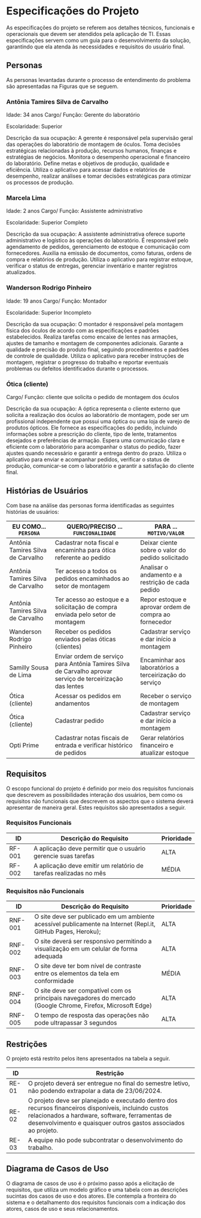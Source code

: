 # Especificações do Projeto

As especificações do projeto se referem aos detalhes técnicos, funcionais e operacionais que devem ser atendidos pela aplicação de TI. Essas especificações servem como um guia para o desenvolvimento da solução, garantindo que ela atenda às necessidades e requisitos do usuário final. 

## Personas
As personas levantadas durante o processo de entendimento do problema são apresentadas na Figuras que se seguem.

### Antônia Tamires Silva de Carvalho
Idade: 34 anos
Cargo/ Função: Gerente do laboratório 

Escolaridade: Superior

Descrição da sua ocupação: A gerente é responsável pela supervisão geral das operações do laboratório de montagem de óculos. Toma decisões estratégicas relacionadas à produção, recursos humanos, finanças e estratégias de negócios.
Monitora o desempenho operacional e financeiro do laboratório. Define metas e objetivos de produção, qualidade e eficiência. Utiliza o aplicativo para acessar dados e relatórios de desempenho, realizar análises e tomar decisões estratégicas para otimizar os processos de produção.

### Marcela Lima
Idade: 2 anos
Cargo/ Função: Assistente administrativo 

Escolaridade: Superior Completo

Descrição da sua ocupação:  A assistente administrativa oferece suporte administrativo e logístico às operações do laboratório. É responsável pelo agendamento de pedidos, gerenciamento de estoque e comunicação com fornecedores. Auxilia na emissão de documentos, como faturas, ordens de compra e relatórios de produção. Utiliza o aplicativo para registrar estoque, verificar o status de entregas, gerenciar inventário e manter registros atualizados.

### Wanderson Rodrigo Pinheiro
Idade: 19 anos
Cargo/ Função: Montador

Escolaridade: Superior Incompleto

Descrição da sua ocupação: O montador é responsável pela montagem física dos óculos de acordo com as especificações e padrões estabelecidos. Realiza tarefas como encaixe de lentes nas armações, ajustes de tamanho e montagem de componentes adicionais.
Garante a qualidade e precisão do produto final, seguindo procedimentos e padrões de controle de qualidade. Utiliza o aplicativo para receber instruções de montagem, registrar o progresso do trabalho e reportar eventuais problemas ou defeitos identificados durante o processos.

### Ótica (cliente)
Cargo/ Função: cliente que solicita o pedido de montagem dos óculos

Descrição da sua ocupação: A óptica representa o cliente externo que solicita a realização dos óculos ao laboratório de montagem, pode ser um profissional independente que possui uma óptica ou uma loja de varejo de produtos ópticos.
Ele fornece as especificações do pedido, incluindo informações sobre a prescrição do cliente, tipo de lente, tratamentos desejados e preferências de armação. Espera uma comunicação clara e eficiente com o laboratório para acompanhar o status do pedido, fazer ajustes quando necessário e garantir a entrega dentro do prazo. Utiliza o aplicativo para enviar e acompanhar pedidos, verificar o status de produção, comunicar-se com o laboratório e garantir a satisfação do cliente final.


## Histórias de Usuários

Com base na análise das personas forma identificadas as seguintes histórias de usuários:

|EU COMO... `PERSONA`| QUERO/PRECISO ... `FUNCIONALIDADE` |PARA ... `MOTIVO/VALOR`                 |
|--------------------|------------------------------------|----------------------------------------|
|Antônia Tamires Silva de Carvalho    | Cadastrar nota fiscal e encaminha para ótica referente ao pedido     | Deixar ciente sobre o valor do pedido solicitado|
|Antônia Tamires Silva de Carvalho     | Ter acesso a todos os pedidos encaminhados ao setor de montagem               | Analisar o andamento e a restrição de cada pedido |
|Antônia Tamires Silva de Carvalho     | Ter acesso ao estoque e a solicitação de compra enviada pelo setor de montagem              | Repor estoque e aprovar ordem de compra ao fornecedor |
|Wanderson Rodrigo Pinheiro     | Receber os pedidos enviados pelas óticas (clientes)             | Cadastrar serviço e dar início a montagem |
|Samilly Sousa de Lima    | Enviar ordem de serviço para Antônia Tamires Silva de Carvalho aprovar serviço de terceirização das lentes   | Encaminhar aos laboratórios a terceirização do serviço |
|Ótica (cliente)     | Acessar os pedidos em andamentos             | Receber o serviço de montagem|
|Ótica (cliente)     | Cadastrar pedido         | Cadastrar serviço e dar início a montagem |
|Opti Prime     | Cadastrar notas fiscais de entrada e verificar histórico de pedidos             | Gerar relatórios financeiro e atualizar estoque |


## Requisitos

O escopo funcional do projeto é definido por meio dos requisitos funcionais que descrevem as possibilidades interação dos usuários, bem como os requisitos não funcionais que descrevem os aspectos que o sistema deverá apresentar de maneira geral. Estes requisitos são apresentados a seguir.

### Requisitos Funcionais

|ID    | Descrição do Requisito  | Prioridade |
|------|-----------------------------------------|----|
|RF-001| A aplicação deve permitir que o usuário gerencie suas tarefas | ALTA | 
|RF-002| A aplicação deve emitir um relatório de tarefas realizadas no mês   | MÉDIA |

### Requisitos não Funcionais

|ID     | Descrição do Requisito  |Prioridade |
|-------|-------------------------|----|
|RNF-001| O site deve ser publicado em um ambiente acessível publicamente na Internet (Repl.it, GitHub Pages, Heroku); | ALTA | 
|RNF-002| O site deverá ser responsivo permitindo a visualização em um celular de forma adequada |  ALTA | 
|RNF-003| O site deve ter bom nível de contraste entre os elementos da tela em conformidade |  MÉDIA | 
|RNF-004| O site deve ser compatível com os principais navegadores do mercado (Google Chrome, Firefox, Microsoft Edge) |  ALTA | 
|RNF-005| O tempo de resposta das operações não pode ultrapassar 3 segundos |  ALTA | 


## Restrições

O projeto está restrito pelos itens apresentados na tabela a seguir.

|ID   | Restrição                                             |
|-----|-------------------------------------------------------|
|RE-01| O projeto deverá ser entregue no final do semestre letivo, não podendo extrapolar a data de 23/06/2024. |
|RE-02| O projeto deve ser planejado e executado dentro dos recursos financeiros disponíveis, incluindo custos relacionados a hardware, software, ferramentas de desenvolvimento e quaisquer outros gastos associados ao projeto. |
|RE-03| A equipe não pode subcontratar o desenvolvimento do trabalho. |

## Diagrama de Casos de Uso



O diagrama de casos de uso é o próximo passo após a elicitação de requisitos, que utiliza um modelo gráfico e uma tabela com as descrições sucintas dos casos de uso e dos atores. Ele contempla a fronteira do sistema e o detalhamento dos requisitos funcionais com a indicação dos atores, casos de uso e seus relacionamentos. 

